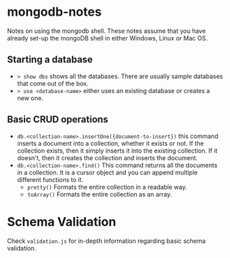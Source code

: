 # mongodb-notes
Notes on using the mongodb shell. These notes assume that you have already set-up the mongoDB shell in either Windows, Linux or Mac OS. 

## Starting a database
* `> show dbs` shows all the databases. There are usually sample databases that come out of the box.
* `> use <database-name>` either uses an existing database or creates a new one.

## Basic CRUD operations
 - `db.<collection-name>.insertOne({document-to-insert})` this command inserts a document into a collection, whether it exists or not. If the collection exists, then it simply inserts it into the existing collection. If it doesn't, then it creates the collection and inserts the document.
 - `db.<collection-name>.find()` This command returns all the documents in a collection. It is a cursor object and you can append multiple different functions to it. 
   * `pretty()` Formats the entire collection in a readable way.
   * `toArray()` Formats the entire collection as an array.

# Schema Validation
Check `validation.js` for in-depth information regarding basic schema validation.
